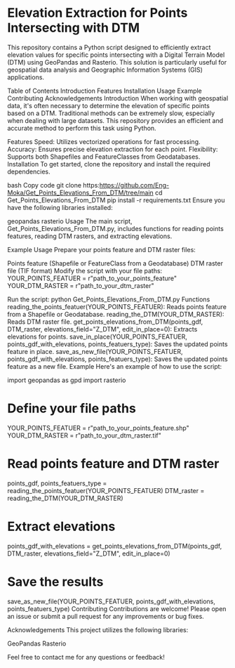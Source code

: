 # Elevation Extraction for Points Intersecting with DTM

  This repository contains a Python script designed to efficiently extract elevation values for specific points intersecting with a Digital Terrain Model (DTM) using GeoPandas and Rasterio. This solution is particularly useful for geospatial data analysis and Geographic Information Systems (GIS) applications.

Table of Contents
Introduction
Features
Installation
Usage
Example
Contributing
Acknowledgements
Introduction
When working with geospatial data, it's often necessary to determine the elevation of specific points based on a DTM. Traditional methods can be extremely slow, especially when dealing with large datasets. This repository provides an efficient and accurate method to perform this task using Python.

Features
Speed: Utilizes vectorized operations for fast processing.
Accuracy: Ensures precise elevation extraction for each point.
Flexibility: Supports both Shapefiles and FeatureClasses from Geodatabases.
Installation
To get started, clone the repository and install the required dependencies.

bash
Copy code
git clone https:https://github.com/Eng-Moka/Get_Points_Elevations_From_DTM/tree/main
cd Get_Points_Elevations_From_DTM
pip install -r requirements.txt
Ensure you have the following libraries installed:

geopandas
rasterio
Usage
The main script, Get_Points_Elevations_From_DTM.py, includes functions for reading points features, reading DTM rasters, and extracting elevations.

Example Usage
Prepare your points feature and DTM raster files:

Points feature (Shapefile or FeatureClass from a Geodatabase)
DTM raster file (TIF format)
Modify the script with your file paths:
YOUR_POINTS_FEATUER = r"path_to_your_points_feature"
YOUR_DTM_RASTER = r"path_to_your_dtm_raster"

Run the script:
python Get_Points_Elevations_From_DTM.py
Functions
reading_the_points_featuer(YOUR_POINTS_FEATUER): Reads points feature from a Shapefile or Geodatabase.
reading_the_DTM(YOUR_DTM_RASTER): Reads DTM raster file.
get_points_elevations_from_DTM(points_gdf, DTM_raster, elevations_field="Z_DTM", edit_in_place=0): Extracts elevations for points.
save_in_place(YOUR_POINTS_FEATUER, points_gdf_with_elevations, points_featuers_type): Saves the updated points feature in place.
save_as_new_file(YOUR_POINTS_FEATUER, points_gdf_with_elevations, points_featuers_type): Saves the updated points feature as a new file.
Example
Here's an example of how to use the script:

import geopandas as gpd
import rasterio

# Define your file paths
YOUR_POINTS_FEATUER = r"path_to_your_points_feature.shp"
YOUR_DTM_RASTER = r"path_to_your_dtm_raster.tif"

# Read points feature and DTM raster
points_gdf, points_featuers_type = reading_the_points_featuer(YOUR_POINTS_FEATUER)
DTM_raster = reading_the_DTM(YOUR_DTM_RASTER)

# Extract elevations
points_gdf_with_elevations = get_points_elevations_from_DTM(points_gdf, DTM_raster, elevations_field="Z_DTM", edit_in_place=0)

# Save the results
save_as_new_file(YOUR_POINTS_FEATUER, points_gdf_with_elevations, points_featuers_type)
Contributing
Contributions are welcome! Please open an issue or submit a pull request for any improvements or bug fixes.

Acknowledgements
This project utilizes the following libraries:

GeoPandas
Rasterio


Feel free to contact me for any questions or feedback!
